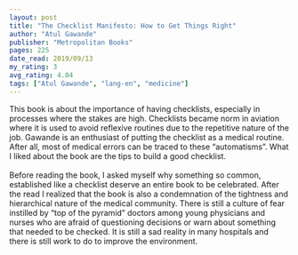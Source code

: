 ```yaml
---
layout: post
title: "The Checklist Manifesto: How to Get Things Right"
author: "Atul Gawande"
publisher: "Metropolitan Books"
pages: 225
date_read: 2019/09/13
my_rating: 3
avg_rating: 4.04
tags: ["Atul Gawande", "lang-en", "medicine"]
---
```


This book is about the importance of having checklists, especially in processes where the stakes are high. Checklists became norm in aviation where it is used to avoid reflexive routines due to the repetitive nature of the job. Gawande is an enthusiast of putting the checklist as a medical routine. After all, most of medical errors can be traced to these “automatisms”. What I liked about the book are the tips to build a good checklist. <br/><br/>Before reading the book, I asked myself why something so common, established like a checklist deserve an entire book to be celebrated. After the read I realized that the book is also a condemnation of the tightness and hierarchical nature of the medical community. There is still a culture of fear instilled by “top of the pyramid” doctors among young physicians and nurses who are afraid of questioning decisions or warn about something that needed to be checked. It is still a sad reality in many hospitals and there is still work to do to improve the environment. 

